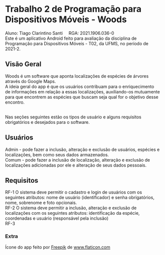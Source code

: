 # Trabalho 2 de Programação para Dispositivos Móveis - Woods
Aluno: Tiago Clarintino Santi&nbsp;&nbsp;&nbsp;&nbsp;&nbsp;RGA: 2021.1906.036-0</br>
Este é um aplicativo Android feito para avaliação da disciplina de Programação para Dispositivos Móveis - T02, da UFMS, no período de 2021-2.

## Visão Geral
Woods é um software que aponta localizações de espécies de árvores através do Google Maps.</br>
A ideia geral do app é que os usuários contribuam para o enriquecimento de informações em relação a essas localizações, auxiliando-os mutuamente para que encontrem as espécies que buscam seja qual for o objetivo desse encontro.</br></br>

Nas seções seguintes estão os tipos de usuário e alguns requisitos obrigatórios e desejados para o software.

## Usuários
Admin - pode fazer a inclusão, alteração e exclusão de usuários, espécies e localizações, bem como seus dados armazenados.</br>
Comum - pode fazer a inclusão de localização, alteração e exclusão de localizações adicionadas por ele e alteração de seus dados pessoais.

## Requisitos
RF-1 O sistema deve permitir o cadastro e login de usuários com os seguintes atributos: nome de usuário (identificador) e senha obrigatórios, nome, sobrenome e foto opcionais.</br>
RF-2 O sistema deve permitir a inclusão, alteração e exclusão de localizações com os seguintes atributos: identificação da espécie, coordenadas e usuário (responsável pela inclusão)</br>
RF-3  



### Extra
<div>Ícone do app feito por <a href="https://www.freepik.com" title="Freepik">Freepik</a> de <a href="https://www.flaticon.com/" title="Flaticon">www.flaticon.com</a></div>
